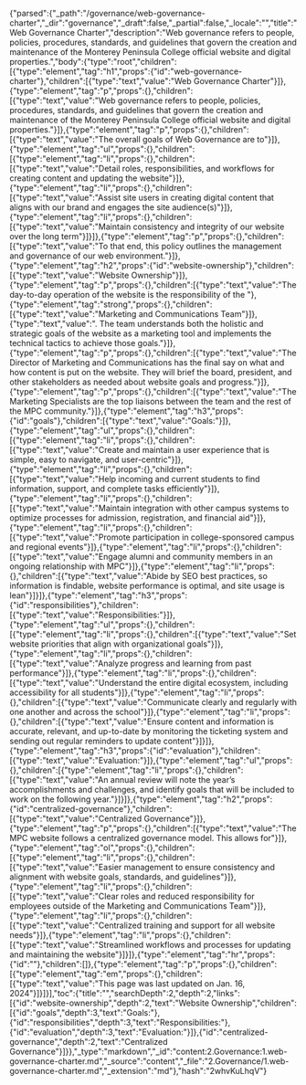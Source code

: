 {"parsed":{"_path":"/governance/web-governance-charter","_dir":"governance","_draft":false,"_partial":false,"_locale":"","title":"Web Governance Charter","description":"Web governance refers to people, policies, procedures, standards, and guidelines that govern the creation and maintenance of the Monterey Peninsula College official website and digital properties.","body":{"type":"root","children":[{"type":"element","tag":"h1","props":{"id":"web-governance-charter"},"children":[{"type":"text","value":"Web Governance Charter"}]},{"type":"element","tag":"p","props":{},"children":[{"type":"text","value":"Web governance refers to people, policies, procedures, standards, and guidelines that govern the creation and maintenance of the Monterey Peninsula College official website and digital properties."}]},{"type":"element","tag":"p","props":{},"children":[{"type":"text","value":"The overall goals of Web Governance are to"}]},{"type":"element","tag":"ul","props":{},"children":[{"type":"element","tag":"li","props":{},"children":[{"type":"text","value":"Detail roles, responsibilities, and workflows for creating content and updating the website"}]},{"type":"element","tag":"li","props":{},"children":[{"type":"text","value":"Assist site users in creating digital content that aligns with our brand and engages the site audience(s)"}]},{"type":"element","tag":"li","props":{},"children":[{"type":"text","value":"Maintain consistency and integrity of our website over the long term"}]}]},{"type":"element","tag":"p","props":{},"children":[{"type":"text","value":"To that end, this policy outlines the management and governance of our web environment."}]},{"type":"element","tag":"h2","props":{"id":"website-ownership"},"children":[{"type":"text","value":"Website Ownership"}]},{"type":"element","tag":"p","props":{},"children":[{"type":"text","value":"The day-to-day operation of the website is the responsibility of the "},{"type":"element","tag":"strong","props":{},"children":[{"type":"text","value":"Marketing and Communications Team"}]},{"type":"text","value":". The team understands both the holistic and strategic goals of the website as a marketing tool and implements the technical tactics to achieve those goals."}]},{"type":"element","tag":"p","props":{},"children":[{"type":"text","value":"The Director of Marketing and Communications has the final say on what and how content is put on the website. They will brief the board, president, and other stakeholders as needed about website goals and progress."}]},{"type":"element","tag":"p","props":{},"children":[{"type":"text","value":"The Marketing Specialists are the top liaisons between the team and the rest of the MPC community."}]},{"type":"element","tag":"h3","props":{"id":"goals"},"children":[{"type":"text","value":"Goals:"}]},{"type":"element","tag":"ul","props":{},"children":[{"type":"element","tag":"li","props":{},"children":[{"type":"text","value":"Create and maintain a user experience that is simple, easy to navigate, and user-centric"}]},{"type":"element","tag":"li","props":{},"children":[{"type":"text","value":"Help incoming and current students to find information, support, and complete tasks efficiently"}]},{"type":"element","tag":"li","props":{},"children":[{"type":"text","value":"Maintain integration with other campus systems to optimize processes for admission, registration, and financial aid"}]},{"type":"element","tag":"li","props":{},"children":[{"type":"text","value":"Promote participation in college-sponsored campus and regional events"}]},{"type":"element","tag":"li","props":{},"children":[{"type":"text","value":"Engage alumni and community members in an ongoing relationship with MPC"}]},{"type":"element","tag":"li","props":{},"children":[{"type":"text","value":"Abide by SEO best practices, so information is findable, website performance is optimal, and site usage is lean"}]}]},{"type":"element","tag":"h3","props":{"id":"responsibilities"},"children":[{"type":"text","value":"Responsibilities:"}]},{"type":"element","tag":"ul","props":{},"children":[{"type":"element","tag":"li","props":{},"children":[{"type":"text","value":"Set website priorities that align with organizational goals"}]},{"type":"element","tag":"li","props":{},"children":[{"type":"text","value":"Analyze progress and learning from past performance"}]},{"type":"element","tag":"li","props":{},"children":[{"type":"text","value":"Understand the entire digital ecosystem, including accessibility for all students"}]},{"type":"element","tag":"li","props":{},"children":[{"type":"text","value":"Communicate clearly and regularly with one another and across the school"}]},{"type":"element","tag":"li","props":{},"children":[{"type":"text","value":"Ensure content and information is accurate, relevant, and up-to-date by monitoring the ticketing system and sending out regular reminders to update content"}]}]},{"type":"element","tag":"h3","props":{"id":"evaluation"},"children":[{"type":"text","value":"Evaluation:"}]},{"type":"element","tag":"ul","props":{},"children":[{"type":"element","tag":"li","props":{},"children":[{"type":"text","value":"An annual review will note the year’s accomplishments and challenges, and identify goals that will be included to work on the following year."}]}]},{"type":"element","tag":"h2","props":{"id":"centralized-governance"},"children":[{"type":"text","value":"Centralized Governance"}]},{"type":"element","tag":"p","props":{},"children":[{"type":"text","value":"The MPC website follows a centralized governance model. This allows for"}]},{"type":"element","tag":"ol","props":{},"children":[{"type":"element","tag":"li","props":{},"children":[{"type":"text","value":"Easier management to ensure consistency and alignment with website goals, standards, and guidelines"}]},{"type":"element","tag":"li","props":{},"children":[{"type":"text","value":"Clear roles and reduced responsibility for employees outside of the Marketing and Communications Team"}]},{"type":"element","tag":"li","props":{},"children":[{"type":"text","value":"Centralized training and support for all website needs"}]},{"type":"element","tag":"li","props":{},"children":[{"type":"text","value":"Streamlined workflows and processes for updating and maintaining the website"}]}]},{"type":"element","tag":"hr","props":{"id":""},"children":[]},{"type":"element","tag":"p","props":{},"children":[{"type":"element","tag":"em","props":{},"children":[{"type":"text","value":"This page was last updated on Jan. 16, 2024"}]}]}],"toc":{"title":"","searchDepth":2,"depth":2,"links":[{"id":"website-ownership","depth":2,"text":"Website Ownership","children":[{"id":"goals","depth":3,"text":"Goals:"},{"id":"responsibilities","depth":3,"text":"Responsibilities:"},{"id":"evaluation","depth":3,"text":"Evaluation:"}]},{"id":"centralized-governance","depth":2,"text":"Centralized Governance"}]}},"_type":"markdown","_id":"content:2.Governance:1.web-governance-charter.md","_source":"content","_file":"2.Governance/1.web-governance-charter.md","_extension":"md"},"hash":"2whvKuLhqV"}